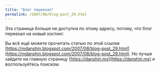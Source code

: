 ```yaml
---
title: "Блог переехал"
permalink: /2007/08/blog-post_29.html
---
```

Эта страница больше не доступна по этому адресу, потому, что блог переехал на новый хостинг.

Вы всё ещё можете прочитать статью по этой ссылке [https://mdanshin.blogspot.com/2007/08/blog-post_29.html](https://mdanshin.blogspot.com/2007/08/blog-post_29.html). Но лучше зайдите на главную страницу [https://danshin.ms](https://danshin.ms) и воспользуйтесь поиском.